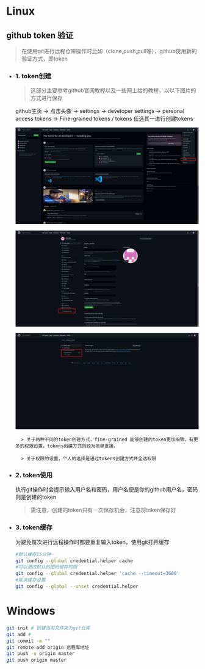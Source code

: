 # **Linux**

## **github token 验证**

> 在使用git进行远程仓库操作时比如（clone,push,pull等），github使用新的验证方式，即token

- ### **1. token创建**

    > 这部分主要参考github官网教程以及一些网上给的教程，以以下图片的方式进行保存

     github主页 -> 点击头像 -> settings -> developer settings -> personal access tokens -> Fine-grained tokens / tokens 任选其一进行创建tokens

    ![](../MdImages/GitHelp/github1.jpg)

    ![](../MdImages/GitHelp/github2.png)

    ![](../MdImages/GitHelp/github3.jpg)

        > 关于两种不同的token创建方式，fine-grained 能够创建的token更加细致，有更多的权限设置，tokens创建方式则较为简单直接。  

        > 关于权限的设置，个人的选择是通过tokens创建方式并全选权限

- ### **2. token使用**
     执行git操作时会提示输入用户名和密码，用户名便是你的github用户名，密码则是创建的token
    > 需注意，创建的token只有一次保存机会，注意将token保存好
- ### **3. token缓存**

     为避免每次进行远程操作时都要重复输入token，使用git打开缓存
    ```sh
    #默认缓存15分钟
    git config --global credential.helper cache
    #可以更改默认的密码缓存时限
    git config --global credential.helper 'cache --timeout=3600'
    #取消缓存设置
    git config --global --unset credential.helper
    ```

# **Windows**

```sh
git init # 创建当前文件夹为git仓库
git add # 
git commit -m ""
git remote add origin 远程库地址
git push -u origin master
git push origin master
```